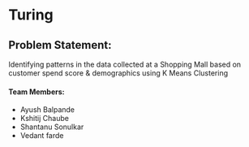 # Turing
## Problem Statement:
Identifying patterns in the data collected at a Shopping Mall based on customer spend score & demographics using K Means Clustering

#### Team Members:
- Ayush Balpande
- Kshitij Chaube
- Shantanu Sonulkar
- Vedant farde

